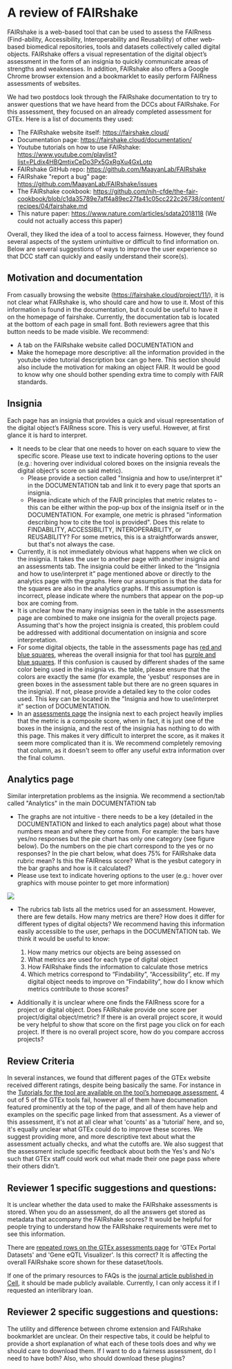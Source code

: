 # A review of FAIRshake

FAIRshake is a web-based tool that can be used to assess the FAIRness (Find-ability, Accessibility, Interoperability and Reusability) of other web-based biomedical repositories, tools and datasets collectively called digital objects. FAIRshake offers a visual representation of the digital object’s assessment in the form of an insignia to quickly communicate areas of strengths and weaknesses. In addition, FAIRshake also offers a Google Chrome browser extension and a bookmarklet to easily perform FAIRness assessments of websites. 

We had two postdocs look through the FAIRshake documentation to try to answer questions that we have heard from the DCCs about FAIRshake. For this assessment, they focused on an already completed assessment for GTEx. Here is a list of documents they used:
* The FAIRshake website itself: https://fairshake.cloud/
* Documentation page: https://fairshake.cloud/documentation/
* Youtube tutorials on how to use FAIRshake: https://www.youtube.com/playlist?list=PLdix4HBQmtjxCeDo3Px5GxRgXu4GxLotp
* FAIRshake GitHub repo: https://github.com/MaayanLab/FAIRshake
* FAIRshake "report a bug" page: https://github.com/MaayanLab/FAIRshake/issues
* The FAIRshake cookbook: https://github.com/nih-cfde/the-fair-cookbook/blob/c1da35789e7aff4a89ec27fa41c05cc222c26738/content/recipes/04/fairshake.md
* This nature paper: https://www.nature.com/articles/sdata2018118 (We could not actually access this paper)

Overall, they liked the idea of a tool to access fairness. However, they found several aspects of the system unintuitive or difficult to find information on. Below are several suggestions of ways to improve the user experience so that DCC staff can quickly and easily understand their score(s).


## Motivation and documentation
From casually browsing the website (https://fairshake.cloud/project/11/), it is not clear what FAIRshake is, who should care and how to use it. Most of this information is found in the documentation, but it could be useful to have it on the homepage of fairshake. Currently, the documentation tab is located at the bottom of each page in small font. Both reviewers agree that this button needs to be made visible. We recommend: 
* A tab on the FAIRshake website called DOCUMENTATION and 
* Make the homepage more descriptive: all the information provided in the youtube video tutorial description box can go here. This section should also include the motivation for making an object FAIR. It would be good to know why one should bother spending extra time to comply with FAIR standards.

## Insignia
Each page has an insignia that provides a quick and visual representation of the digital object’s FAIRness score. This is very useful. However, at first glance it is hard to interpret. 
* It needs to be clear that one needs to hover on each square to view the specific score. Please use text to indicate hovering options to the user (e.g.: hovering over individual colored boxes on the insignia reveals the digital object's score on said metric). 
  * Please provide a section called "Insignia and how to use/interpret it" in the DOCUMENTATION tab and link it to every page that sports an insignia. 
  * Please indicate which of the FAIR principles that metric relates to - this can be either within the pop-up box of the insignia itself or in the DOCUMENTATION. For example, one metric is phrased "information describing how to cite the tool is provided". Does this relate to FINDABILITY, ACCESSIBILITY, INTEROPERABILITY, or REUSABILITY? For some metrics, this is a straightforwards answer, but that's not always the case.
* Currently, it is not immediately obvious what happens when we click on the insignia. It takes the user to another page with another insignia and an assessments tab. The insignia could be either linked to the “Insignia and how to use/interpret it” page mentioned above or directly to the analytics page with the graphs. Here our assumption is that the data for the squares are also in the analytics graphs. If this assumption is incorrect, please indicate where the numbers that appear on the pop-up box are coming from.
* It is unclear how the many insignias seen in the table in the assessments page are combined to make one insignia for the overall projects page. Assuming that's how the project insignia is created, this problem could be addressed with additional documentation on insignia and score interpretation.
* For some digital objects, the table in the assessments page has [red and blue squares](https://fairshake.cloud/digital_object/566/assessments/), whereas the overall insignia for that tool has [purple and blue squares](https://fairshake.cloud/digital_object/566/). If this confusion is caused by different shades of the same color being used in the insignia vs. the table, please ensure that the colors are exactly the same (for example, the 'yesbut' responses are in green boxes in the assessment table but there are no green squares in the insignia). If not, please provide a detailed key to the color codes used. This key can be located in the "Insignia and how to use/interpret it" section of DOCUMENTATION.
* In an [assessments page](https://fairshake.cloud/metric/15/assessments/) the insignia next to each project heavily implies that the metric is a composite score, when in fact, it is just one of the boxes in the insignia, and the rest of the insignia has nothing to do with this page. This makes it very difficult to interpret the score, as it makes it seem more complicated than it is. We recommend completely removing that column, as it doesn't seem to offer any useful extra information over the final column.

## Analytics page
Similar interpretation problems as the insignia. We recommend a section/tab called "Analytics" in the main DOCUMENTATION tab
* The graphs are not intuitive - there needs to be a key (detailed in the DOCUMENTATION and linked to each analytics page) about what those numbers mean and where they come from. For example: the bars have yes/no responses but the pie chart has only one category (see figure below). Do the numbers on the pie chart correspond to the yes or no responses? In the pie chart below, what does 75% for FAIRshake data rubric mean? Is this the FAIRness score? What is the yesbut category in the bar graphs and how is it calculated?
* Please use text to indicate hovering options to the user (e.g.: hover over graphics with mouse pointer to get more information)

![](https://i.imgur.com/VtFrdoq.png)

* The rubrics tab lists all the metrics used for an assessment. However, there are few details. How many metrics are there? How does it differ for different types of digital objects? We recommend having this information easily accessible to the user, perhaps in the DOCUMENTATION tab. We think it would be useful to know: 
  1) How many metrics our objects are being assessed on 
  2) What metrics are used for each type of digital object 
  3) How FAIRshake finds the information to calculate those metrics
  4) Which metrics correspond to “Findability”, “Accessibility”, etc. If my digital object needs to improve on “Findability”, how do I know which metrics contribute to those scores?

* Additionally it is unclear where one finds the FAIRness score for a project or digital object. Does FAIRshake provide one score per project/digital object/metric? If there is an overall project score, it would be very helpful to show that score on the first page you click on for each project. If there is no overall project score, how do you compare accross projects?  

## Review Criteria
In several instances, we found that different pages of the GTEx website received different ratings, despite being basically the same. For instance in the [Tutorials for the tool are available on the tool’s homepage assessment](https://fairshake.cloud/metric/15/assessments/), 4 out of 5 of the GTEx tools fail, however all of them have documenation featured prominently at the top of the page, and all of them have help and examples on the specific page linked from that assessment. 
As a viewer of this assessment, it's not at all clear what 'counts' as a 'tutorial' here, and so, it's equally unclear what GTEx could do to improve these scores. We suggest providing more, and more descriptive text about what the assessment actually checks, and what the cutoffs are. We also suggest that the assessment include specific feedback about both the Yes's and No's such that GTEx staff could work out what made their one page pass where their others didn't. 

## Reviewer 1 specific suggestions and questions:

It is unclear whether the data used to make the FAIRshake assessments is stored. When you do an assessment, do all the answers get stored as metadata that accompany the FAIRshake scores? It would be helpful for people trying to understand how the FAIRshake requirements were met to see this information.

There are [repeated rows on the GTEx assessments page](https://fairshake.cloud/project/11/assessments/) for 'GTEx Portal Datasets' and 'Gene eQTL Visualizer'. Is this correct? It is affecting the overall FAIRshake score shown for these dataset/tools. 

If one of the primary resources to FAQs is the [journal article published in Cell](https://www.cell.com/cell-systems/fulltext/S2405-4712(19)30345-X), it should be made publicly available. Currently, I can only access it if I requested an interlibrary loan. 


## Reviewer 2 specific suggestions and questions:

The utility and difference between chrome extension and FAIRshake bookmarklet are unclear. On their respective tabs, it could be helpful to provide a short explanation of what each of these tools does and why we should care to download them. If I want to do a fairness assessment, do I need to have both? Also, who should download these plugins?








